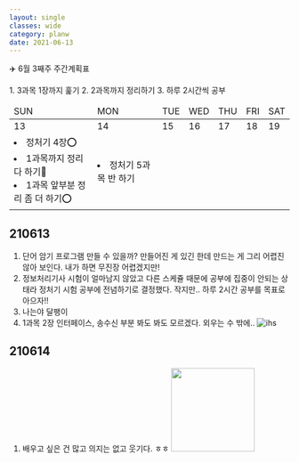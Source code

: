 ```yaml
---
layout: single
classes: wide
category: planw
date: 2021-06-13
---
```

✈️ 6월 3째주 주간계획표

<head>
  <link rel="stylesheet" type="text/css" href="/assets/css/weeklyplan_table.css">
</head>
<body>
<div markdown="1">
1. 3과목 1장까지 훑기
2. 2과목까지 정리하기
3. 하루 2시간씩 공부
</div>

<div>
  <table>
      <thead>
        <tr>
            <td>SUN</td>
            <td>MON</td>
            <td>TUE</td>
            <td>WED</td>
            <td>THU</td>
            <td>FRI</td>
            <td>SAT</td>      
        </tr>
      </thead>
      <tbody id="todo-list">
          <tr class= "day">
            <td>13</td>   
            <td>14</td>
            <td>15</td>
            <td>16</td>
            <td>17</td>
            <td>18</td>
            <td>19</td>
          </tr>
          <tr class="text">
            <td>
              <li>정처기 4장⭕</li>
              <li>1과목까지 정리 다 하기🔺</li>
              <li>1과목 앞부분 정리 좀 더 하기⭕</li>
            </td>
            <td>
              <li>정처기 5과목 반 하기</li>
            </td>
            <td>
            </td>
            <td>
            </td>
            <td>
            </td>
            <td></td>
            <td>
            </td>
          </tr>
      </tbody>
  </table>
</div>
</body>

## 210613 
1. 단어 암기 프로그램 만들 수 있을까?
만들어진 게 있긴 한데 만드는 게 그리 어렵진 않아 보인다. 내가 하면 무진장 어렵겠지만! 
2. 정보처리기사 시험이 얼마남지 않았고 다른 스케쥴 때문에 공부에 집중이 안되는 상태라 정처기 시험 공부에 전념하기로 결정했다. 작지만.. 하루 2시간 공부를 목표로 아으자!! 
3. 나는야 달팽이
4. 1과목 2장 인터페이스, 송수신 부분 봐도 봐도 모르겠다. 외우는 수 밖에.. 
![ihs](https://media.giphy.com/media/HbIl8iQYcPl8k/giphy.gif)

## 210614
1. 배우고 싶은 건 많고 의지는 없고 웃기다. ㅎㅎ <img src="https://media.giphy.com/media/dJQqmD90ksRdXMZlcl/giphy.gif" width="150px">